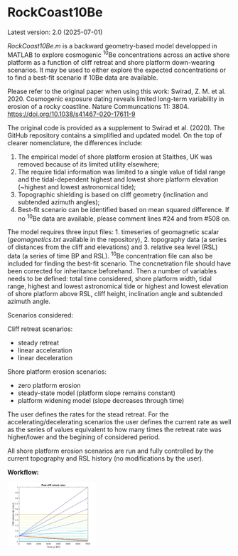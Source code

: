 # RockCoast10Be
Latest version: 2.0 (2025-07-01)

<em>RockCoast10Be.m</em> is a backward geometry-based model developped in MATLAB to explore cosmogenic <sup>10</sup>Be concentrations across an active shore platform as a function of cliff retreat and shore platform down-wearing scenarios. It may be used to either explore the expected concentrations or to find a best-fit scenario if 10Be data are available.

Please refer to the original paper when using this work: 
Swirad, Z. M. et al. 2020. Cosmogenic exposure dating reveals limited long-term variability in erosion of a rocky coastline. Nature Communcations  11: 3804. https://doi.org/10.1038/s41467-020-17611-9

The original code is provided as a supplement to Swirad et al. (2020). The GitHub repository contains a simplified and updated model. On the top of clearer nomenclature, the differences include:
1. The empirical model of shore platform erosion at Staithes, UK was removed because of its limited utility elsewhere;
2. The require tidal information was limited to a single value of tidal range and the tidal-dependent highest and lowest shore platform elevation (~highest and lowest astronomical tide);
3. Topographic shielding is based on cliff geometry (inclination and subtended azimuth angles);
4. Best-fit scenario can be identified based on mean squared difference. If no <sup>10</sup>Be data are available, please comment lines #24 and from #508 on.

The model requires three input files: 1. timeseries of geomagnetic scalar (<em>geomagnetics.txt</em> available in the repository), 2. topography data (a series of distances from the cliff and elevations) and 3. relative sea level (RSL) data (a series of time BP and RSL). <sup>10</sup>Be concentration file can also be included for finding the best-fit scenario. The concnetration file should have been corrected for inheritance beforehand. Then a number of variables needs to be defined: total time considered, shore platform width, tidal range, highest and lowest astronomical tide or highest and lowest elevation of shore platform above RSL, cliff height, inclination angle and subtended azimuth angle.

Scenarios considered:

Cliff retreat scenarios:
- steady retreat
- linear acceleration
- linear deceleration

Shore platform erosion scenarios:
- zero platform erosion
- steady-state model (platform slope remains constant)
- platform widening model (slope decreases through time)

The user defines the rates for the stead retreat. For the accelerating/decelerating scenarios the user defines the current rate as well as the series of values equivalent to how many times the retreat rate was higher/lower and the begining of considered period.

All shore platform erosion scenarios are run and fully controlled by the current topography and RSL history (no modifications by the user).

<b>Workflow:</b>

<img class="image" src="figs_staithes/1.jpg" height="150">
